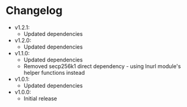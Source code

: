 # Changelog

* v1.2.1:
  * Updated dependencies
* v1.2.0:
  * Updated dependencies
* v1.1.0:
  * Updated dependencies
  * Removed secp256k1 direct dependency - using lnurl module's helper functions instead
* v1.0.1:
  * Updated dependencies
* v1.0.0:
  * Initial release
